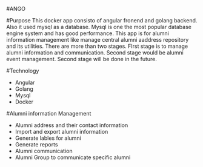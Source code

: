 #ANGO

#Purpose
This docker app consisto of angular fronend and golang backend.  Also it used mysql as a database.  Mysql is one the most popular database engine system  and has good performance.
This app is for alumni information management like manage central alumni aaddress repository and its utilities.
There are more than two stages.  FIrst stage is to manage alumni information and communication.  Second stage would be alumni event management.  Second stage will be done in the future.

#Technology
- Angular
- Golang
- Mysql
- Docker

#Alumni information Management
- Alumni address and their contact information
- Import and export alumni information
- Generate lables for alumni
- Generate reports
- Alumni communication
- Alumni Group to communicate specific alumni




